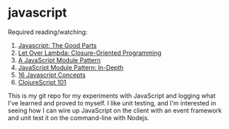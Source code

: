 javascript
==========

Required reading/watching:
<ol>
<li>
 <a href="www.youtube.com/watch?v=hQVTIJBZook">Javascript: The Good Parts</a>
</li>
<li>
 <a href="http://letoverlambda.com/index.cl/guest/chap2.html">Let Over Lambda: Closure-Oriented Programming</a>
</li>
<li>
 <a href="http://yuiblog.com/blog/2007/06/12/module-pattern/">A JavaScript Module Pattern</a>
</li>
<li>
 <a href="http://www.adequatelygood.com/JavaScript-Module-Pattern-In-Depth.html">JavaScript Module Pattern: In-Depth</a>
</li>
<li>
 <a href="http://javascriptissexy.com/16-javascript-concepts-you-must-know-well/">16 Javascript Concepts</a>
</li>
<li>
 <a href="http://swannodette.github.io/2013/11/07/clojurescript-101/">ClojureScript 101</a>
</li>
</ol>

This is my git repo for my experiments with JavaScript and logging what I've learned and proved to myself. I like unit testing, and I'm interested in seeing how I can wire up JavaScript on the client with an event framework and unit test it on the command-line with Nodejs.
